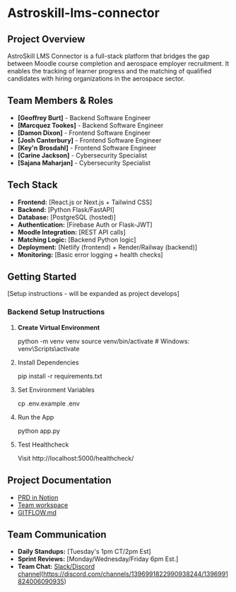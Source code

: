# Astroskill-lms-connector
## Project Overview
AstroSkill LMS Connector is a full-stack platform that bridges the gap between Moodle course completion and aerospace employer recruitment. It enables the tracking of learner progress and the matching of qualified candidates with hiring organizations in the aerospace sector.

## Team Members & Roles
- **[Geoffrey Burt]** - Backend Software Engineer
- **[Marcquez Tookes]** - Backend Software Engineer
- **[Damon Dixon]** - Frontend Software Engineer
- **[Josh Canterbury]** - Frontend Software Engineer
- **[Key'n Brosdahl]** - Frontend Software Engineer
- **[Carine Jackson]** - Cybersecurity Specialist
- **[Sajana Maharjan]** - Cybersecurity Specialist

## Tech Stack
- **Frontend:** [React.js or Next.js + Tailwind CSS]
- **Backend:** [Python Flask/FastAPI]
- **Database:** [PostgreSQL (hosted)]
- **Authentication:** [Firebase Auth or Flask-JWT]
- **Moodle Integration:** [REST API calls]
- **Matching Logic:** [Backend Python logic]
- **Deployment:** [Netlify (frontend) + Render/Railway (backend)]
- **Monitoring:** [Basic error logging + health checks]

## Getting Started
[Setup instructions - will be expanded as project develops]

### Backend Setup Instructions
1. **Create Virtual Environment**
   
   python -m venv venv
   source venv/bin/activate  # Windows: venv\Scripts\activate

2. Install Dependencies

    pip install -r requirements.txt

3. Set Environment Variables

    cp .env.example .env

4. Run the App

    python app.py

5. Test Healthcheck
    
    Visit http://localhost:5000/healthcheck/

## Project Documentation
- [PRD in Notion](https://www.notion.so/codingtemple/AstroSkill-PRD-Participants-237d15b03f0a800eae76e41e8c09ffac?source=copy_link)
- [Team workspace](https://app.slack.com/client/T1HU6FJFK/C096YMLG8A2)
- [GITFLOW.md](https://github.com/AstroSkill/astroskill-lms-connector/blob/main/GITFLOW.md)

## Team Communication
- **Daily Standups:** [Tuesday's 1pm CT/2pm Est]
- **Sprint Reviews:** [Monday/Wednesday/Friday 6pm Est.]
- **Team Chat:** [Slack/Discord channel](https://app.slack.com/client/T1HU6FJFK/C096YMLG8A2)(https://discord.com/channels/1396991822990938244/1396991824006090935)
